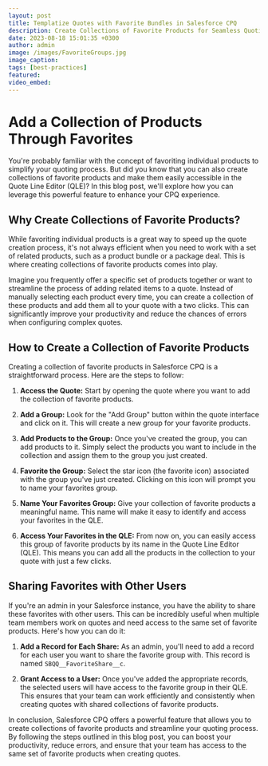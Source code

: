 ```yaml
---
layout: post
title: Templatize Quotes with Favorite Bundles in Salesforce CPQ
description: Create Collections of Favorite Products for Seamless Quoting. Discover how to streamline your quoting process and boost productivity with this powerful feature.
date: 2023-08-18 15:01:35 +0300
author: admin
image: /images/FavoriteGroups.jpg
image_caption: 
tags: [best-practices]
featured:
video_embed: 
---
```

# Add a Collection of Products Through Favorites

You're probably familiar with the concept of favoriting individual products to simplify your quoting process. But did you know that you can also create collections of favorite products and make them easily accessible in the Quote Line Editor (QLE)? In this blog post, we'll explore how you can leverage this powerful feature to enhance your CPQ experience.

## Why Create Collections of Favorite Products?

While favoriting individual products is a great way to speed up the quote creation process, it's not always efficient when you need to work with a set of related products, such as a product bundle or a package deal. This is where creating collections of favorite products comes into play.

Imagine you frequently offer a specific set of products together or want to streamline the process of adding related items to a quote. Instead of manually selecting each product every time, you can create a collection of these products and add them all to your quote with a two clicks. This can significantly improve your productivity and reduce the chances of errors when configuring complex quotes.

## How to Create a Collection of Favorite Products

Creating a collection of favorite products in Salesforce CPQ is a straightforward process. Here are the steps to follow:

1. **Access the Quote:** Start by opening the quote where you want to add the collection of favorite products.

2. **Add a Group:** Look for the "Add Group" button within the quote interface and click on it. This will create a new group for your favorite products.

3. **Add Products to the Group:** Once you've created the group, you can add products to it. Simply select the products you want to include in the collection and assign them to the group you just created.

4. **Favorite the Group:** Select the star icon (the favorite icon) associated with the group you've just created. Clicking on this icon will prompt you to name your favorites group.

5. **Name Your Favorites Group:** Give your collection of favorite products a meaningful name. This name will make it easy to identify and access your favorites in the QLE.

6. **Access Your Favorites in the QLE:** From now on, you can easily access this group of favorite products by its name in the Quote Line Editor (QLE). This means you can add all the products in the collection to your quote with just a few clicks.

## Sharing Favorites with Other Users

If you're an admin in your Salesforce instance, you have the ability to share these favorites with other users. This can be incredibly useful when multiple team members work on quotes and need access to the same set of favorite products. Here's how you can do it:

1. **Add a Record for Each Share:** As an admin, you'll need to add a record for each user you want to share the favorite group with. This record is named `SBQQ__FavoriteShare__c`.

2. **Grant Access to a User:** Once you've added the appropriate records, the selected users will have access to the favorite group in their QLE. This ensures that your team can work efficiently and consistently when creating quotes with shared collections of favorite products.

In conclusion, Salesforce CPQ offers a powerful feature that allows you to create collections of favorite products and streamline your quoting process. By following the steps outlined in this blog post, you can boost your productivity, reduce errors, and ensure that your team has access to the same set of favorite products when creating quotes. 
